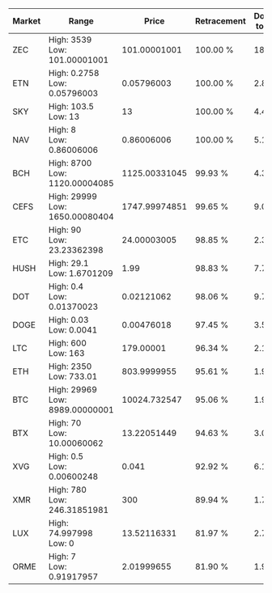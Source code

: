| Market | Range | Price| Retracement | Doubles to 50% |
| --- | --- | --- | --- | --- |
| ZEC | High: 3539<br />Low: 101.00001001 | 101.00001001 | 100.00 % | 18.02 |
| ETN | High: 0.2758<br />Low: 0.05796003 | 0.05796003 | 100.00 % | 2.88 |
| SKY | High: 103.5<br />Low: 13 | 13 | 100.00 % | 4.48 |
| NAV | High: 8<br />Low: 0.86006006 | 0.86006006 | 100.00 % | 5.15 |
| BCH | High: 8700<br />Low: 1120.00004085 | 1125.00331045 | 99.93 % | 4.36 |
| CEFS | High: 29999<br />Low: 1650.00080404 | 1747.99974851 | 99.65 % | 9.05 |
| ETC | High: 90<br />Low: 23.23362398 | 24.00003005 | 98.85 % | 2.36 |
| HUSH | High: 29.1<br />Low: 1.6701209 | 1.99 | 98.83 % | 7.73 |
| DOT | High: 0.4<br />Low: 0.01370023 | 0.02121062 | 98.06 % | 9.75 |
| DOGE | High: 0.03<br />Low: 0.0041 | 0.00476018 | 97.45 % | 3.58 |
| LTC | High: 600<br />Low: 163 | 179.00001 | 96.34 % | 2.13 |
| ETH | High: 2350<br />Low: 733.01 | 803.9999955 | 95.61 % | 1.92 |
| BTC | High: 29969<br />Low: 8989.00000001 | 10024.732547 | 95.06 % | 1.94 |
| BTX | High: 70<br />Low: 10.00060062 | 13.22051449 | 94.63 % | 3.03 |
| XVG | High: 0.5<br />Low: 0.00600248 | 0.041 | 92.92 % | 6.17 |
| XMR | High: 780<br />Low: 246.31851981 | 300 | 89.94 % | 1.71 |
| LUX | High: 74.997998<br />Low: 0 | 13.52116331 | 81.97 % | 2.77 |
| ORME | High: 7<br />Low: 0.91917957 | 2.01999655 | 81.90 % | 1.96 |
